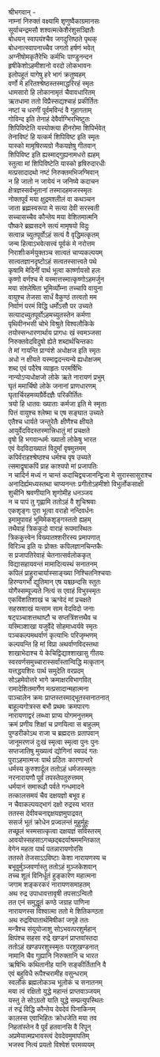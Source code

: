 श्रीभगवान् -   
नाम्नां निरुक्तं वक्ष्यामि शृणुष्वैकाग्रमानसः  
सूर्याचन्द्रमसौ शश्वत्मत्केशैरंशुसञ्ज्ञितैः  
बोधयन् स्वापयंश्चैव जगदुत्तिष्ठते पृथक्  
बोधनात्स्वापनाच्चैव जगतो हर्षणं भवेत्  
अग्नीषोमकृतैरेभिः कर्मभिः पाण्डुनन्दन  
हृषीकेशोऽहमीशानो वरदो लोकभावनः  
इलोपहूतं यागेषु हरे भागं क्रतुष्वहम्  
वर्णो मे हरितश्श्रेष्ठस्तस्माद्धरिरहं स्मृतः  
धामसारो हि लोकानामृतं चैवावधारितम्  
ऋतधामा ततो विप्रैस्सद्यश्चाहं प्रकीर्तितः  
नष्टां च धरणीं पूर्वमविन्दं वै गुहागताम्  
गोविन्द इति तेनाहं देवैर्वाग्भिरभिष्टुतः  
शिपिविष्टेति यस्योक्त्या हीनरोमा शिपिर्भवेत्  
तेनाविष्टं हि यत्कर्म शिपिविष्ट इति स्मृतः  
यास्को मामृषिरव्यग्रो नैकयज्ञेषु गीतवान्  
शिपिविष्ट इति ह्यस्माद्गुह्यनामधरो ह्यहम्  
स्तुत्वा मां शिपिविष्टेति यास्को हृषिरुदारधीः  
मत्प्रसादादथो नष्टं निरुक्तमभिजग्मिवान्  
न हि जातो न जायेयं न जनिष्ये कदाचन  
क्षेत्रज्ञस्सर्वभूतानां तस्मादहमजस्स्मृतः  
नोक्तपूर्वं मया क्षुद्रमश्लीलं वा कथञ्चन  
जाता ब्रह्मस्वरूपा मे सत्या देवी सरस्वती  
सच्चासच्चैव कौन्तेय मया वेशितमात्मनि  
पौष्करे ब्रह्मसदने सत्यं मामृषयो विदुः  
सत्वान्न च्युतपूर्वोऽहं सत्यं वै वृद्धिमत्कृतम्  
जन्म हित्वाऽभवेत्सत्त्वं पूर्वकं मे नरोत्तम  
निराशीःकर्मयुक्तञ्च सात्वतं चाप्यकल्पयम्  
सात्वतज्ञानदृष्टोऽहं सत्वतस्सात्त्वते पथे  
कृषामि मेदिनीं पार्थ भूत्वा कार्ष्णायसो हलः  
कृष्णो वर्णश्च मे यस्मात्तस्मात्कृष्णोऽहमर्जुन  
मया संश्लेषिता भूमिर्व्योम्ना तच्चापि वायुना  
वायुश्च तेजसा सार्धं वैकुण्ठं तत्त्वतो मम  
निर्वाणं परमं विद्धि धर्मोऽसौ पर उच्यते  
सत्यादच्युतपूर्वोऽहमच्युतस्तेन कर्मणा  
पृथिवीनभसी चोभे विश्रुते विश्वलौकिके  
तयोस्सन्धारणार्थाय प्रागधः खं स्वमञ्जसा  
निरुक्तवेदविदुषो ह्येते शब्दार्थचिन्तकाः  
ते मां गायन्ति प्राग्वंशे अधोक्षज इति स्मृतः  
अधो न क्षीयते यस्माद्वदन्त्यन्ये ह्यधोक्षजम्  
शब्द एवं पदैरेष व्याहृतः परमर्षिभिः  
नान्योऽप्यधोक्षजो लोके ऋते नारायणं प्रभुम्  
घृतं ममार्चिषो लोके जनानां प्राणधारणम्  
घृतार्चिरहमव्यग्रैर्वेदज्ञैः परिकीर्तितः  
त्रयो हि धातवः ख्याताः कर्मजा इति मे स्मृताः  
पित्तं वायुश्च श्लेष्मा च एष सङ्घात उच्यते  
एतैश्च धार्यते जन्तुरेतैः क्षीणैश्च क्षीयते  
आयुर्वेदविदस्तस्मात्त्रिधातुं मां प्रचक्षते  
वृषो हि भगवान्धर्मः ख्यातो लोकेषु भारत  
एवं वेदविदाख्यातं विदुर्मां वृषमुत्तमम्  
कपिर्वराहश्श्रेष्ठश्च धर्मश्च वृष उच्यते  
त्समाद्वृषाकपिं प्राह काश्यपो मां प्रजापतिः  
न चादिर्न मध्यं न चान्तं कदाचिद्व्यजानन्द्विजा मे सुरास्सासुराश्च  
अनादिर्ह्यमध्यस्तथा चाप्यनन्तः प्रगीतोऽहमीशो विभुर्लोकसाक्षी  
शुचीनि श्रवणीयानि शृणोमीह धनञ्जय  
न च पापं तु गृह्णामि ततोऽहं वै शुचिश्रवाः  
एकशृङ्गः पुरा भूत्वा वराहो नन्दिवर्धनः  
इमामुपावहं भूमिमेकशृङ्गस्ततो ह्यहम्  
तथैवाहं त्रिककुदो वाराहं रूपमास्थितः  
त्रिककुत्त्वेन विख्यातश्शरीरस्य प्रमापणात्  
विरिञ्च इति यः प्रोक्तः कपिलज्ञानचिन्तकैः  
स प्रजापतिरेवाहं चेतनात्सर्वलोककृत्  
विद्यासहायवन्तं मामादित्यस्थं सनातनम्  
कपिलं प्राहुराचार्यास्साङ्ख्या निश्चितनिश्चयाः  
हिरण्यगर्भो द्युतिमान् एष यश्च्छन्दसि स्तुतः  
योगैस्सम्पूज्यते नित्यं स एवाहं विभुस्स्मृतः  
एकविंशतिशाखं च ऋग्वेदं मां प्रचक्षते  
सहस्रशाखं यत्साम साम वेदविदो जनाः  
षट्पञ्चाशत्तथाष्टौ च सप्तत्रिंशत्तथैव च  
यस्मिञ्शाखा यजुर्वेदे सोहमाध्वर्यवे स्मृतः  
पञ्चकल्पमथर्वाणं कृत्याभिः परिजृम्भणम्  
कल्पयन्ति हि मां विप्रा अथर्वाणविदस्तथा  
शाखाभेदाश्च ये केचिद्विद्याश्शाखासु गीतयः  
स्वरवर्णसमुच्चारास्सर्वांस्तान्विद्धि मत्कृतान्  
यत्तद्धयशिरः पार्थ समुदेति वरप्रदम्  
सोऽहमेवोत्तरे भागे क्रमाक्षरविभागवित्  
रामादेशितमार्गेण मत्प्रसादान्महात्मना  
पाञ्चालेन क्रमः प्राप्तस्तस्माद्भूतस्सनातनात्  
बाहूल्यगोत्रस्स बभौ प्रथमः क्रमपारगः  
नारायणाद्वरं लब्ध्वा प्राप्य योगमनुत्तमम्  
क्रमं प्रणीय शिक्षां च प्रणयित्वा स बाहुलम्  
पुण्डरीकोऽथ राजा च ब्रह्मदत्तः प्रतापवान्  
जानूमरणजं दुःखं स्मृत्वा स्मृत्वा पुनः पुनः  
सप्तजातिषु मुख्यत्वं द्योगिनां स्वपदं गतः  
पुराऽहमात्मजः पार्थ प्रठितः कारणान्तरे  
धर्मस्य कुरुशार्दूल ततोऽहं धर्मजस्स्मृतः  
नरनारायणौ पूर्वं तपस्तेपतुरुत्तमम्  
धर्मयानं समारूढौ पर्वते गन्धमादने  
तत्कालसमयं चैव दक्षयज्ञो बभूव ह  
न चैवाकल्पयद्भागं दक्षो रुद्रस्य भारत  
ततस्स देवीवचनाद्दक्षयज्ञमुपाद्रवत्  
ससर्ज भूतं क्रोधेन प्रज्वलन्तं मुहुर्मुहुः  
तच्छूलं भस्मसात्कृत्वा दक्षयज्ञं सविस्तरम्  
आवयोस्सहसाऽगच्छद्बदर्याश्रममन्तिकात्  
वेगेन महता पार्थ पतन्नारायणोरसि  
ततस्ते तेजसाऽऽविष्टाः केशा नारायणस्य च  
बभूवुर्मुञ्जवर्णास्तु ततोऽहं मुञ्जकेशवान्  
तच्च शूलं विनिर्धूतं हुङ्कारेण महात्मना  
जगाम शङ्करकरं नारायणसमाहतम्  
अथ रुद्र उपाधावत्तावृषी तपसाऽन्वितौ  
तत एनं समुद्धूतं कण्ठे जग्राह पाणिना  
नारायणस्स विश्वात्मा ततो मे शितिकण्ठता  
अथ रुद्रविघातार्थमिषीकां जगृहे ततः  
मन्त्रैश्च संयुयोजाशु सोऽभवत्परशुर्महान्  
क्षिपंश्च सहसा रुद्रे खण्डनं प्राप्तवांस्तदा  
ततोऽहं खण्डपरशुस्स्मृतः परशुखण्डनात्  
नामानि चैव गुह्यानि निरुक्तानि च भारत  
ऋषिभिः कथितानीह यानि सङ्कीर्तितानि वै  
एवं बहुविधै रूपैश्चरामीह वसुन्धराम्  
स्वर्लोकं ब्रह्मलोकञ्च भूलोकं च सनातनम्  
मया त्वं रक्षितो युद्धे महान्तं प्राप्तवाञ्जयम्  
यस्तु ते सोऽग्रतो याति युद्धे सम्प्रत्युपस्थितः  
तं रुद्रं विद्धि कौन्तेय देवदेवं पिनाकिनम्  
कालस्स एवाभिहितः क्रोधजेति मया तव  
निहतांस्तेन वै पूर्वं हतवानसि वै रिपून्  
अप्रमेयात्मप्रभावस्त्वं देवदेवमुमापतिम्  
भजस्व नित्यं प्रयतो विश्वेशं परमव्ययम्  

